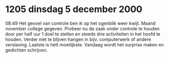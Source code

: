 # 1205 dinsdag 5 december 2000
08:49	Het gevoel van controle ben ik op het ogenblik weer kwijt. Maand november college gegeven. Probeer nu de zaak onder controle te houden door per half uur 1 doel te stellen en steeds drie activiteiten in het hoofd te houden. Verder niet te blijven hangen in bijv. computerwerk of andere verslaving. Laatste is hett moeilijkste. Vandaag wordt het surprise maken en gedichten schrijven. 
